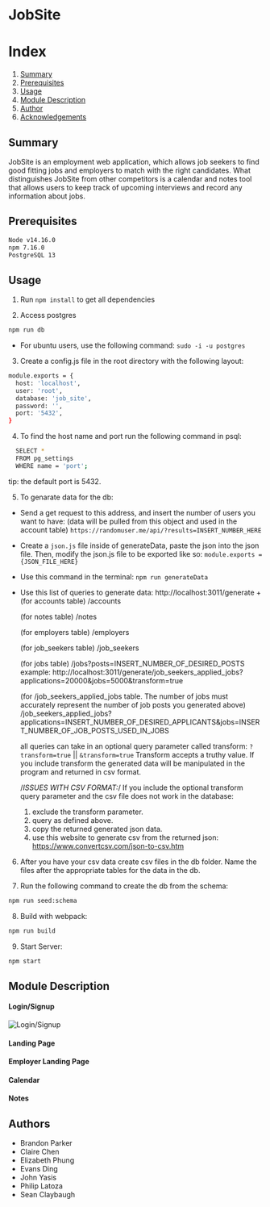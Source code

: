 # JobSite

# Index
<ol>
    <li><a href="#Summary">Summary</a></li>
    <li><a href="#Prerequisites">Prerequisites</a></li>
    <li><a href="#Usage">Usage</a></li>
    <li><a href="#Module-Description">Module Description</a></li>
    <li><a href="#Authors">Author</a></li>
    <li><a href="#Acknowledgements">Acknowledgements</a></li>
</ol>

## Summary
JobSite is an employment web application, which allows job seekers to find good fitting jobs and employers to match with the right candidates. What distinguishes JobSite from other competitors is a calendar and notes tool that allows users to keep track of upcoming interviews and record any information about jobs. 

## Prerequisites
```sh
Node v14.16.0
npm 7.16.0
PostgreSQL 13
```
## Usage
1. Run `npm install` to get all dependencies

2. Access postgres
```sh
npm run db
```
- For ubuntu users, use the following command: `sudo -i -u postgres`

3. Create a config.js file in the root directory with the following layout:
```sh
module.exports = {
  host: 'localhost',
  user: 'root',
  database: 'job_site',
  password: '',
  port: '5432',
}
```

4. To find the host name and port run the following command in psql:
```sh
  SELECT *
  FROM pg_settings
  WHERE name = 'port';
```
tip: the default port is 5432.

5. To genarate data for the db:
  - Send a get request to this address, and insert the number of users you want to have:
  (data will be pulled from this object and used in the account table)
  `https://randomuser.me/api/?results=INSERT_NUMBER_HERE`

  - Create a `json.js` file inside of generateData, paste the json into the json file. Then, modify the json.js file to be exported like so:     `module.exports = {JSON_FILE_HERE}`

  - Use this command in the terminal: `npm run generateData`

  - Use this list of queries to generate data:
  http://localhost:3011/generate +
    (for accounts table)
    /accounts

    (for notes table)
    /notes

    (for employers table)
    /employers

    (for job_seekers table)
    /job_seekers

    (for jobs table)
    /jobs?posts=INSERT_NUMBER_OF_DESIRED_POSTS
    example: http://localhost:3011/generate/job_seekers_applied_jobs?applications=20000&jobs=5000&transform=true

    (for /job_seekers_applied_jobs table. The number of jobs must accurately represent the number of job posts you generated above)
    /job_seekers_applied_jobs?applications=INSERT_NUMBER_OF_DESIRED_APPLICANTS&jobs=INSERT_NUMBER_OF_JOB_POSTS_USED_IN_JOBS

    all queries can take in an optional query parameter called transform: `?transform=true` || `&transform=true`
    Transform accepts a truthy value. If you include transform the generated data will be manipulated in the program and returned in csv format.

    /*ISSUES WITH CSV FORMAT:*/
    If you include the optional transform query parameter and the csv file does not work in the database:
    1. exclude the transform parameter.
    2. query as defined above.
    3. copy the returned generated json data.
    4. use this website to generate csv from the returned json: https://www.convertcsv.com/json-to-csv.htm

6. After you have your csv data create csv files in the db folder. Name the files after the appropriate tables for the data in the db.

7. Run the following command to create the db from the schema:
```sh
npm run seed:schema
```

8. Build with webpack:
```sh
npm run build
```

9. Start Server:
```sh
npm start
```

## Module Description
#### Login/Signup
![Login/Signup](https://media.giphy.com/media/NTP6jIAiYkwAUM7PR6/giphy.gif)
#### Landing Page
#### Employer Landing Page
#### Calendar
#### Notes

## Authors
- Brandon Parker
- Claire Chen
- Elizabeth Phung
- Evans Ding
- John Yasis
- Philip Latoza
- Sean Claybaugh
